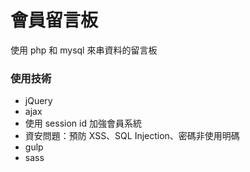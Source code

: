 # 會員留言板
使用 php 和 mysql 來串資料的留言板

### 使用技術
* jQuery
* ajax
* 使用 session id 加強會員系統
* 資安問題：預防 XSS、SQL Injection、密碼非使用明碼
* gulp
* sass
